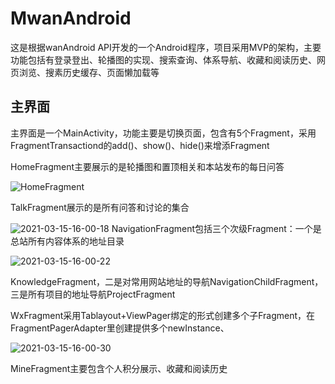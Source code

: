 # MwanAndroid
这是根据wanAndroid API开发的一个Android程序，项目采用MVP的架构，主要功能包括有登录登出、轮播图的实现、搜索查询、体系导航、收藏和阅读历史、⽹⻚浏览、搜素历史缓存、⻚⾯懒加载等

## 主界面

主界面是一个MainActivity，功能主要是切换页面，包含有5个Fragment，采用FragmentTransactiond的add()、show()、hide()来增添Fragment

HomeFragment主要展示的是轮播图和置顶相关和本站发布的每日问答

![HomeFragment](F:\PNG_Picture\2021-03-15-16-00-51.png)

TalkFragment展示的是所有问答和讨论的集合

![2021-03-15-16-00-18](F:\PNG_Picture\2021-03-15-16-00-18.png)
NavigationFragment包括三个次级Fragment：一个是总站所有内容体系的地址目录

![2021-03-15-16-00-22](F:\PNG_Picture\2021-03-15-16-00-22.png)

KnowledgeFragment，二是对常用网站地址的导航NavigationChildFragment，三是所有项目的地址导航ProjectFragment

WxFragment采用Tablayout+ViewPager绑定的形式创建多个子Fragment，在FragmentPagerAdapter里创建提供多个newInstance、

![2021-03-15-16-00-30](F:\PNG_Picture\2021-03-15-16-00-30.png)

MineFragment主要包含个人积分展示、收藏和阅读历史